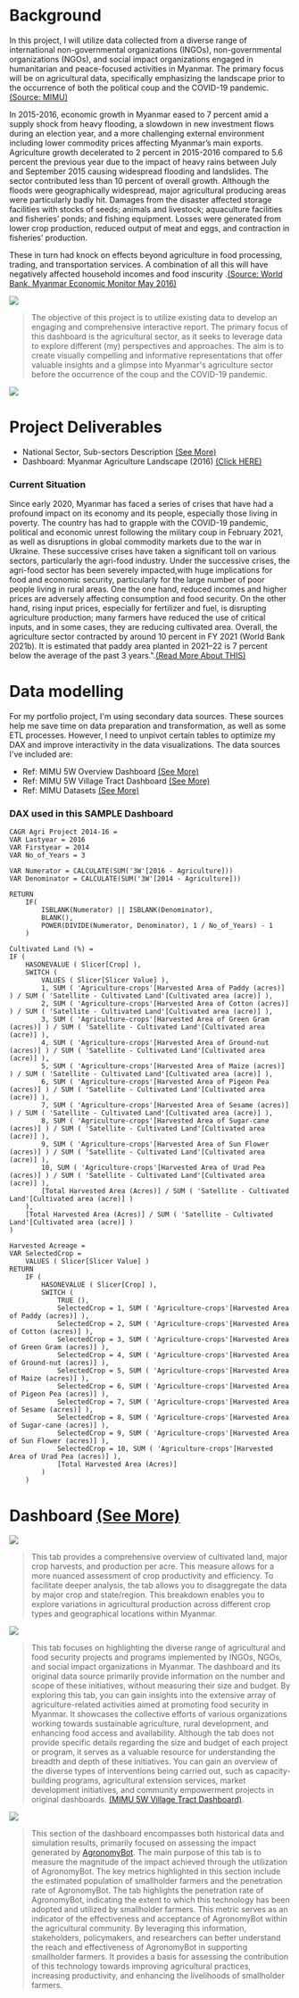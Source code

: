 # Background

In this project, I will utilize data collected from a diverse range of international non-governmental organizations (INGOs), non-governmental organizations (NGOs), and social impact organizations engaged in humanitarian and peace-focused activities in Myanmar. The primary focus will be on agricultural data, specifically emphasizing the landscape prior to the occurrence of both the political coup and the COVID-19 pandemic. [(Source: MIMU)](https://themimu.info/5w-maps-and-reports)

In 2015-2016, economic growth in Myanmar eased to 7 percent amid a supply shock from heavy flooding, a slowdown in new investment flows during an election year, and a more challenging external environment including lower commodity prices affecting Myanmar’s main exports. Agriculture growth decelerated to 2 percent in 2015-2016 compared to 5.6 percent the previous year due to the impact of heavy rains between July and September 2015 causing widespread flooding and landslides. The sector contributed less than 10 percent of overall growth. Although the floods were geographically widespread, major agricultural producing areas were particularly badly hit. Damages from the disaster affected storage facilities with stocks of seeds; animals and livestock; aquaculture facilities and fisheries’ ponds; and fishing equipment. Losses were generated from lower crop production, reduced output of meat and eggs, and contraction in fisheries’ production.

These in turn had knock on effects beyond agriculture in food processing, trading, and transportation services. A combination of all this will have negatively affected household incomes and food inscurity .[(Source: World Bank, Myanmar Economic Monitor May 2016)](https://bit.ly/3BGLvJQ)


![](./Diagrams/1_System_Architecture.png)

> The objective of this project is to utilize existing data to develop an engaging and comprehensive interactive report. The primary focus of this dashboard is the agricultural sector, as it seeks to leverage data to explore different (my) perspectives and approaches. The aim is to create visually compelling and informative representations that offer valuable insights and a glimpse into Myanmar's agriculture sector before the occurrence of the coup and the COVID-19 pandemic.

![](./Diagrams/2_System_Architecture.png)

# Project Deliverables
- National Sector, Sub-sectors Description [(See More)](https://bit.ly/41ZTrAu)
- Dashboard: Myanmar Agriculture Landscape (2016) [(Click HERE)](https://bit.ly/45gkCK9)

### Current Situation 

Since early 2020, Myanmar has faced a series of crises that have had a profound impact on its economy and its people, especially those living in poverty. The country has had to grapple with the COVID-19 pandemic, political and economic unrest following the military coup in February 2021, as well as disruptions in global commodity markets due to the war in Ukraine. These successive crises have taken a significant toll on various sectors, particularly the agri-food industry. Under the successive crises, the agri-food sector has been severely impacted,with huge implications for food and economic security, particularly for the large number of poor people living in rural areas. One the one hand, reduced incomes and higher prices are adversely affecting consumption and food security. On the other hand, rising input prices, especially for fertilizer and fuel, is disrupting agriculture production; many farmers have reduced the use of critical inputs, and in some cases, they are reducing cultivated area. Overall, the agriculture sector contracted by around 10 percent in FY 2021 (World Bank 2021b). It is estimated that paddy area planted in 2021–22 is 7 percent below the average of the past 3 years.".[(Read More About THIS)](https://bit.ly/3LUldK4)


# Data modelling
For my portfolio project, I'm using secondary data sources. These sources help me save time on data preparation and transformation, as well as some ETL processes. However, I need to unpivot certain tables to optimize my DAX and improve interactivity in the data visualizations. The data sources I've included are:

- Ref: MIMU 5W Overview Dashboard [(See More)](https://themimu.info/5w-overview-dashboard)
- Ref: MIMU 5W Village Tract Dashboard [(See More)](https://themimu.info/5W_Dashboard_by_Village_Tract)
- Ref: MIMU Datasets [(See More)](https://themimu.info/baseline-datasets)

[](./Diagrams/Data-Model.png)

### DAX used in this SAMPLE Dashboard

```
CAGR Agri Project 2014-16 = 
VAR Lastyear = 2016
VAR Firstyear = 2014
VAR No_of_Years = 3

VAR Numerator = CALCULATE(SUM('3W'[2016 - Agriculture]))
VAR Denominator = CALCULATE(SUM('3W'[2014 - Agriculture]))

RETURN
    IF(
        ISBLANK(Numerator) || ISBLANK(Denominator),
        BLANK(),
        POWER(DIVIDE(Numerator, Denominator), 1 / No_of_Years) - 1
    )
```
```
Cultivated Land (%) =
IF (
    HASONEVALUE ( Slicer[Crop] ),
    SWITCH (
        VALUES ( Slicer[Slicer Value] ),
        1, SUM ( 'Agriculture-crops'[Harvested Area of Paddy (acres)] ) / SUM ( 'Satellite - Cultivated Land'[Cultivated area (acre)] ),
        2, SUM ( 'Agriculture-crops'[Harvested Area of Cotton (acres)] ) / SUM ( 'Satellite - Cultivated Land'[Cultivated area (acre)] ),
        3, SUM ( 'Agriculture-crops'[Harvested Area of Green Gram (acres)] ) / SUM ( 'Satellite - Cultivated Land'[Cultivated area (acre)] ),
        4, SUM ( 'Agriculture-crops'[Harvested Area of Ground-nut (acres)] ) / SUM ( 'Satellite - Cultivated Land'[Cultivated area (acre)] ),
        5, SUM ( 'Agriculture-crops'[Harvested Area of Maize (acres)] ) / SUM ( 'Satellite - Cultivated Land'[Cultivated area (acre)] ),
        6, SUM ( 'Agriculture-crops'[Harvested Area of Pigeon Pea (acres)] ) / SUM ( 'Satellite - Cultivated Land'[Cultivated area (acre)] ),
        7, SUM ( 'Agriculture-crops'[Harvested Area of Sesame (acres)] ) / SUM ( 'Satellite - Cultivated Land'[Cultivated area (acre)] ),
        8, SUM ( 'Agriculture-crops'[Harvested Area of Sugar-cane (acres)] ) / SUM ( 'Satellite - Cultivated Land'[Cultivated area (acre)] ),
        9, SUM ( 'Agriculture-crops'[Harvested Area of Sun Flower (acres)] ) / SUM ( 'Satellite - Cultivated Land'[Cultivated area (acre)] ),
        10, SUM ( 'Agriculture-crops'[Harvested Area of Urad Pea (acres)] ) / SUM ( 'Satellite - Cultivated Land'[Cultivated area (acre)] ),
        [Total Harvested Area (Acres)] / SUM ( 'Satellite - Cultivated Land'[Cultivated area (acre)] )
    ),
    [Total Harvested Area (Acres)] / SUM ( 'Satellite - Cultivated Land'[Cultivated area (acre)] )
)

```
```
Harvested Acreage =
VAR SelectedCrop =
    VALUES ( Slicer[Slicer Value] )
RETURN
    IF (
        HASONEVALUE ( Slicer[Crop] ),
        SWITCH (
            TRUE (),
            SelectedCrop = 1, SUM ( 'Agriculture-crops'[Harvested Area of Paddy (acres)] ),
            SelectedCrop = 2, SUM ( 'Agriculture-crops'[Harvested Area of Cotton (acres)] ),
            SelectedCrop = 3, SUM ( 'Agriculture-crops'[Harvested Area of Green Gram (acres)] ),
            SelectedCrop = 4, SUM ( 'Agriculture-crops'[Harvested Area of Ground-nut (acres)] ),
            SelectedCrop = 5, SUM ( 'Agriculture-crops'[Harvested Area of Maize (acres)] ),
            SelectedCrop = 6, SUM ( 'Agriculture-crops'[Harvested Area of Pigeon Pea (acres)] ),
            SelectedCrop = 7, SUM ( 'Agriculture-crops'[Harvested Area of Sesame (acres)] ),
            SelectedCrop = 8, SUM ( 'Agriculture-crops'[Harvested Area of Sugar-cane (acres)] ),
            SelectedCrop = 9, SUM ( 'Agriculture-crops'[Harvested Area of Sun Flower (acres)] ),
            SelectedCrop = 10, SUM ( 'Agriculture-crops'[Harvested Area of Urad Pea (acres)] ),
            [Total Harvested Area (Acres)]
        )
    )
```
# Dashboard [(See More)](https://bit.ly/45gkCK9)
![](./Diagrams/Dashboard-1.png)
> This tab provides a comprehensive overview of cultivated land, major crop harvests, and production per acre. This measure allows for a more nuanced assessment of crop productivity and efficiency. To facilitate deeper analysis, the tab allows you to disaggregate the data by major crop and state/region. This breakdown enables you to explore variations in agricultural production across different crop types and geographical locations within Myanmar.

![](./Diagrams/Dashboard-2.png)
> This tab focuses on highlighting the diverse range of agricultural and food security projects and programs implemented by INGOs, NGOs, and social impact organizations in Myanmar. The dashboard and its original data source primarily provide information on the number and scope of these initiatives, without measuring their size and budget. By exploring this tab, you can gain insights into the extensive array of agriculture-related activities aimed at promoting food security in Myanmar. It showcases the collective efforts of various organizations working towards sustainable agriculture, rural development, and enhancing food access and availability. Although the tab does not provide specific details regarding the size and budget of each project or program, it serves as a valuable resource for understanding the breadth and depth of these initiatives. You can gain an overview of the diverse types of interventions being carried out, such as capacity-building programs, agricultural extension services, market development initiatives, and community empowerment projects in original dashboards. [(MIMU 5W Village Tract Dashboard)](https://themimu.info/5W_Dashboard_by_Village_Tract).

![](./Diagrams/Dashboard-3.png)
> This section of the dashboard encompasses both historical data and simulation results, primarily focused on assessing the impact generated by [AgronomyBot](https://github.com/YemunnSoe/AgronomyBot). The main purpose of this tab is to measure the magnitude of the impact achieved through the utilization of AgronomyBot. The key metrics highlighted in this section include the estimated population of smallholder farmers and the penetration rate of AgronomyBot. The tab highlights the penetration rate of AgronomyBot, indicating the extent to which this technology has been adopted and utilized by smallholder farmers. This metric serves as an indicator of the effectiveness and acceptance of AgronomyBot within the agricultural community. By leveraging this information, stakeholders, policymakers, and researchers can better understand the reach and effectiveness of AgronomyBot in supporting smallholder farmers. It provides a basis for assessing the contribution of this technology towards improving agricultural practices, increasing productivity, and enhancing the livelihoods of smallholder farmers.

